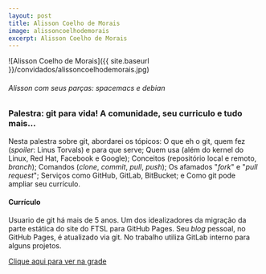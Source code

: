 ```yaml
---
layout: post
title: Alisson Coelho de Morais
image: alissoncoelhodemorais
excerpt: Alisson Coelho de Morais
---
```


![Alisson Coelho de Morais]({{ site.baseurl }}/convidados/alissoncoelhodemorais.jpg)

###### Alisson com seus parças: spacemacs e debian

### Palestra: git para vida! A comunidade, seu curriculo e tudo mais...

Nesta palestra sobre git, abordarei os tópicos: O que eh o git, quem fez (*spoiler*: Linus Torvals) e para que serve; Quem usa (além do kernel do Linux, Red Hat, Facebook e Google); Conceitos (repositório local e remoto, *branch*); Comandos (*clone*, *commit*, *pull*, *push*); Os afamados "*fork*" e "*pull request*"; Serviços como GitHub, GitLab, BitBucket; e Como git pode ampliar seu currículo.
 

#### Currículo
Usuario de git há mais de 5 anos. Um dos idealizadores da migração da parte estática do site do FTSL para GitHub Pages. Seu *blog* pessoal, no GitHub Pages, é atualizado via git. No trabalho utiliza GitLab interno para alguns projetos.

[Clique aqui para ver na grade](https://ftsl.websiteseguro.com/ftsl9/grade/detail.html?pid=226)

